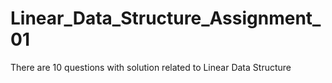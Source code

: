 # Linear_Data_Structure_Assignment_01
There are 10 questions with solution related to Linear Data Structure

